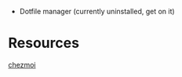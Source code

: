 - Dotfile manager (currently uninstalled, get on it)

# Resources
[chezmoi](https://www.chezmoi.io/)